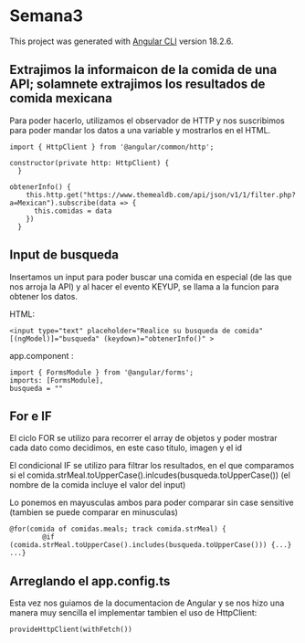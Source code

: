 # Semana3

This project was generated with [Angular CLI](https://github.com/angular/angular-cli) version 18.2.6.

## Extrajimos la informaicon de la comida de una API; solamnete extrajimos los resultados de comida mexicana

Para poder hacerlo, utilizamos el observador de HTTP y nos suscribimos para poder mandar los datos a una variable y mostrarlos en el HTML.
```
import { HttpClient } from '@angular/common/http';

constructor(private http: HttpClient) {
  }

obtenerInfo() {
    this.http.get("https://www.themealdb.com/api/json/v1/1/filter.php?a=Mexican").subscribe(data => {
      this.comidas = data
    })
  }
```

## Input de busqueda

Insertamos un input para poder buscar una comida en especial (de las que nos arroja la API) y al hacer el evento KEYUP, se llama a la funcion para obtener los datos.

HTML:
```
<input type="text" placeholder="Realice su busqueda de comida" [(ngModel)]="busqueda" (keydown)="obtenerInfo()" >
```
app.component :
```
import { FormsModule } from '@angular/forms';
imports: [FormsModule],
busqueda = ""
```

## For e IF

El ciclo FOR se utilizo para recorrer el array de objetos y poder mostrar cada dato como decidimos, en este caso titulo, imagen y el id

El condicional IF se utilizo para filtrar los resultados, en el que comparamos si el comida.strMeal.toUpperCase().inlcudes(busqueda.toUpperCase()) (el nombre de la comida incluye el valor del input)

Lo ponemos en mayusculas ambos para poder comparar sin case sensitive (tambien se puede comparar en minusculas)

```
@for(comida of comidas.meals; track comida.strMeal) {
        @if (comida.strMeal.toUpperCase().includes(busqueda.toUpperCase())) {...}
...}
```

## Arreglando el app.config.ts

Esta vez nos guiamos de la documentacion de Angular y se nos hizo una manera muy sencilla el implementar tambien el uso de HttpClient:
```
provideHttpClient(withFetch())
```